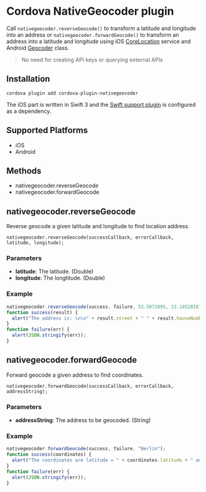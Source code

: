 # Cordova NativeGeocoder plugin

Call `nativegeocoder.reverseGeocode()` to transform a latitude and longitude into an address or `nativegeocoder.forwardGeocode()` to transform an address into a latitude and longitude using iOS [CoreLocation](https://developer.apple.com/library/ios/documentation/CoreLocation/Reference/CoreLocation_Framework/) service and Android [Geocoder](https://developer.android.com/reference/android/location/Geocoder.html) class.

> No need for creating API keys or querying external APIs

## Installation

```
cordova plugin add cordova-plugin-nativegeocoder
```
The iOS part is written in Swift 3 and the [Swift support plugin](https://github.com/akofman/cordova-plugin-add-swift-support) is configured as a dependency.

## Supported Platforms

- iOS
- Android

## Methods

- nativegeocoder.reverseGeocode
- nativegeocoder.forwardGeocode

## nativegeocoder.reverseGeocode

Reverse geocode a given latitude and longitude to find location address.

    nativegeocoder.reverseGeocode(successCallback, errorCallback, latitude, longitude);

### Parameters

- __latitude__: The latitude. (Double)
- __longitude__: The longtitude. (Double)

### Example

```js
nativegeocoder.reverseGeocode(success, failure, 52.5072095, 13.1452818);
function success(result) {
  alert("The address is: \n\n" + result.street + " " + result.houseNumber + ", " + result.postalCode + " " + result.city + " in " + result.countryName + " - " +result.countryCode);
}
function failure(err) {
  alert(JSON.stringify(err));
}
```

## nativegeocoder.forwardGeocode

Forward geocode a given address to find coordinates.

    nativegeocoder.forwardGeocode(successCallback, errorCallback, addressString);

### Parameters

- __addressString__: The address to be geocoded. (String)

### Example

```js
nativegeocoder.forwardGeocode(success, failure, "Berlin");
function success(coordinates) {
  alert("The coordinates are latitude = " + coordinates.latitude + " and longitude = " + coordinates.longitude);
}
function failure(err) {
  alert(JSON.stringify(err));
}
```